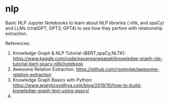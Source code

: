 # nlp

Basic NLP Jupyter Notebooks to learn about NLP libraries ( nltk, and spaCy) and LLMs (chatGPT, GPT3, GPT4) to see how they perfom with relationship extraction.

References: 
1. Knowledge Graph & NLP Tutorial-(BERT,spaCy,NLTK): https://www.kaggle.com/code/pavansanagapati/knowledge-graph-nlp-tutorial-bert-spacy-nltk/notebook
2. Awesome Relation Extraction: https://github.com/roomylee/awesome-relation-extraction
3. Knowledge Graph Basics with Python: https://www.analyticsvidhya.com/blog/2019/10/how-to-build-knowledge-graph-text-using-spacy/
4.

